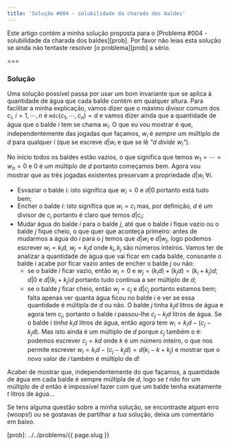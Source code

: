 ```yaml
---
title: 'Solução #004 - solubilidade da charada dos baldes'
---
```


Este artigo contém a minha solução proposta para o [Problema #004 - solubilidade da charada dos baldes][prob]. Por favor não leias esta solução se ainda não tentaste resolver [o problema][prob] a sério.

===

### Solução

Uma solução possível passa por usar um bom invariante que se aplica à quantidade de água que cada balde contém em qualquer altura. Para facilitar a minha explicação, vamos dizer que o máximo divisor comum dos $c_i$, $i = 1, \cdots, n$ é $\texttt{mdc}(c_1, \cdots, c_n) = d$ e vamos dizer ainda que a quantidade de água que o balde $i$ tem se chama $w_i$. O que eu vou mostrar é que, independentemente das jogadas que façamos, $w_i$ é _sempre_ um múltiplo de $d$ para qualquer $i$ (que se escreve $d | w_i$ e que se lê _"$d$ divide $w_i$"_).

No início todos os baldes estão vazios, o que significa que temos $w_1 = \cdots = w_n = 0$ e $0$ é um múltiplo de $d$ portanto começamos bem. Agora vou mostrar que as três jogadas existentes preservam a propriedade $d | w_i\ \forall i$.

 - Esvaziar o balde $i$: isto significa que $w_i = 0$ e $d | 0$ portanto está tudo bem;
 - Encher o balde $i$: isto significa que $w_i = c_i$ mas, por definição, $d$ é _um_ divisor de $c_i$ portanto é claro que temos $d | c_i$;
 - Mudar água do balde $i$ para o balde $j$, até que o balde $i$ fique vazio ou o balde $j$ fique cheio, o que quer que aconteça primeiro: antes de mudarmos a água do $i$ para o $j$ temos que $d | w_i$ e $d | w_j$, logo podemos escrever $w_i = k_i d$, $w_j = k_j d$ onde $k_i, k_j$ são números inteiros. Vamos ter de analizar a quantidade de água que vai ficar em cada balde, consoante o balde $i$ acabe por ficar vazio antes de encher o balde $j$ ou não:
   - se o balde $i$ ficar vazio, então $w_i = 0$ e $w_j = (k_i d) + (k_j d) = (k_i + k_j) d$; $d | 0$ e $d | (k_i + k_j) d$ portanto tudo continua a ser múltiplo de $d$;
   - se o balde $j$ ficar cheio, então $w_j = c_j$ e $d | c_j$ portanto estamos bem; falta apenas ver quanta água ficou no balde $i$ e ver se essa quantidade é múltipla de $d$ ou não. O balde $j$ tinha $k_j d$ litros de água e agora tem $c_j$, portanto o balde $i$ passou-lhe $c_j - k_j d$ litros de água. Se o balde $i$ _tinha_ $k_i d$ litros de água, então agora tem $w_i = k_i d - (c_j - k_j d)$. Mas isto ainda é um múltiplo de $d$ porque $c_j$ também o é: podemos escrever $c_j = kd$ onde $k$ é um número inteiro, o que nos permite escrever $w_i = k_i d - (c_j - k_j d) = d(k_i - k + k_j)$ e mostrar que o novo valor de $i$ também é múltiplo de $d$!

Acabei de mostrar que, independentemente do que façamos, a quantidade de água em cada balde é sempre múltipla de $d$, logo se $t$ _não_ for um múltiplo de $d$ então é impossível fazer com que um balde tenha exatamente $t$ litros de água...

Se tens alguma questão sobre a minha solução, se encontraste algum erro (woops!) ou se gostavas de partilhar a *tua* solução, deixa um comentário em baixo.

[prob]: ../../problems/{{ page.slug }}
